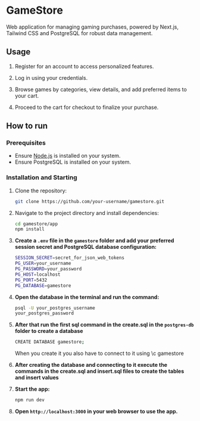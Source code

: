 # GameStore

Web application for managing gaming purchases, powered by Next.js, Tailwind CSS and PostgreSQL for robust data management.

## Usage

1. Register for an account to access personalized features.

2. Log in using your credentials.

3. Browse games by categories, view details, and add preferred items to your cart.

4. Proceed to the cart for checkout to finalize your purchase.

## How to run

### Prerequisites

- Ensure [Node.js](https://nodejs.org/) is installed on your system.
- Ensure PostgreSQL is installed on your system.

### Installation and Starting

1. Clone the repository:

   ```bash
   git clone https://github.com/your-username/gamestore.git
   ```
   
2. Navigate to the project directory and install dependencies:

   ```bash
   cd gamestore/app
   npm install
   ```
   
3. **Create a `.env` file in the `gamestore` folder and add your preferred session secret and PostgreSQL database configuration:**

   ```bash
   SESSION_SECRET=secret_for_json_web_tokens
   PG_USER=your_username
   PG_PASSWORD=your_password
   PG_HOST=localhost
   PG_PORT=5432
   PG_DATABASE=gamestore
   ```
   
4. **Open the database in the terminal and run the command:**

   ```bash
   psql -U your_postgres_username
   your_postgres_password
   ```
   
5. **After that run the first sql command in the create.sql in the `postgres-db` folder to create a database**
 
   ```bash
   CREATE DATABASE gamestore;
   ```
   When you create it you also have to connect to it using \c gamestore
   
6. **After creating the database and connecting to it execute the commands in the create.sql and insert.sql files to create the tables and insert values**
   
7. **Start the app:**

   ```bash
   npm run dev
   ```

8. **Open `http://localhost:3000` in your web browser to use the app.**
